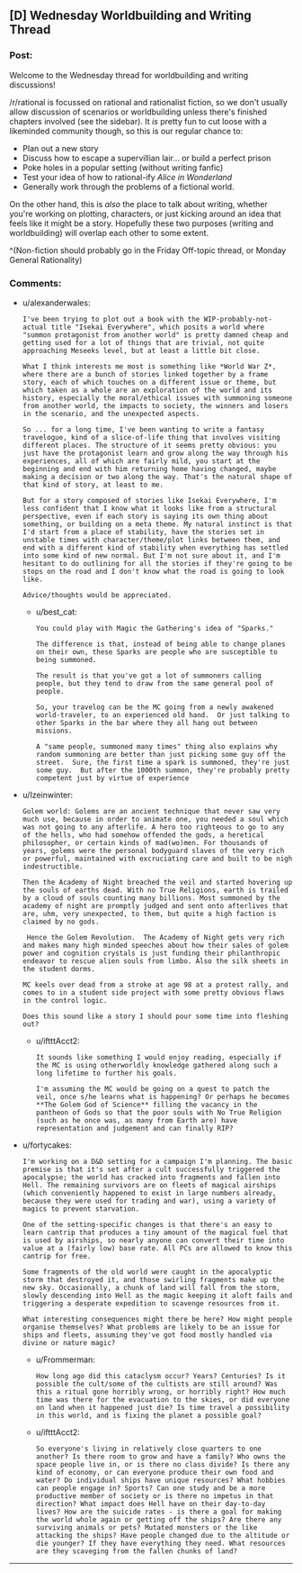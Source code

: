 ## [D] Wednesday Worldbuilding and Writing Thread

### Post:

Welcome to the Wednesday thread for worldbuilding and writing discussions!

/r/rational is focussed on rational and rationalist fiction, so we don't usually allow discussion of scenarios or worldbuilding unless there's finished chapters involved (see the sidebar).  It *is* pretty fun to cut loose with a likeminded community though, so this is our regular chance to:

* Plan out a new story
* Discuss how to escape a supervillian lair... or build a perfect prison
* Poke holes in a popular setting (without writing fanfic)
* Test your idea of how to rational-ify *Alice in Wonderland*
* Generally work through the problems of a fictional world.

On the other hand, this is *also* the place to talk about writing, whether you're working on plotting, characters, or just kicking around an idea that feels like it might be a story. Hopefully these two purposes (writing and worldbuilding) will overlap each other to some extent.

^(Non-fiction should probably go in the Friday Off-topic thread, or Monday General Rationality)

### Comments:

- u/alexanderwales:
  ```
  I've been trying to plot out a book with the WIP-probably-not-actual title "Isekai Everywhere", which posits a world where "summon protagonist from another world" is pretty damned cheap and getting used for a lot of things that are trivial, not quite approaching Meseeks level, but at least a little bit close.

  What I think interests me most is something like *World War Z*, where there are a bunch of stories linked together by a frame story, each of which touches on a different issue or theme, but which taken as a whole are an exploration of the world and its history, especially the moral/ethical issues with summoning someone from another world, the impacts to society, the winners and losers in the scenario, and the unexpected aspects.

  So ... for a long time, I've been wanting to write a fantasy travelogue, kind of a slice-of-life thing that involves visiting different places. The structure of it seems pretty obvious: you just have the protagonist learn and grow along the way through his experiences, all of which are fairly mild, you start at the beginning and end with him returning home having changed, maybe making a decision or two along the way. That's the natural shape of that kind of story, at least to me.

  But for a story composed of stories like Isekai Everywhere, I'm less confident that I know what it looks like from a structural perspective, even if each story is saying its own thing about something, or building on a meta theme. My natural instinct is that I'd start from a place of stability, have the stories set in unstable times with character/theme/plot links between them, and end with a different kind of stability when everything has settled into some kind of new normal. But I'm not sure about it, and I'm hesitant to do outlining for all the stories if they're going to be stops on the road and I don't know what the road is going to look like.

  Advice/thoughts would be appreciated.
  ```

  - u/best_cat:
    ```
    You could play with Magic the Gathering's idea of "Sparks."

    The difference is that, instead of being able to change planes on their own, these Sparks are people who are susceptible to being summoned.

    The result is that you've got a lot of summoners calling people, but they tend to draw from the same general pool of people. 

    So, your travelog can be the MC going from a newly awakened world-traveler, to an experienced old hand.  Or just talking to other Sparks in the bar where they all hang out between missions.

    A "same people, summoned many times" thing also explains why random summoning are better than just picking some guy off the street.  Sure, the first time a spark is summoned, they're just some guy.  But after the 1000th summon, they're probably pretty competent just by virtue of experience
    ```

- u/Izeinwinter:
  ```
  Golem world: Golems are an ancient technique that never saw very much use, because in order to animate one, you needed a soul which was not going to any afterlife. A hero too righteous to go to any of the hells, who had somehow offended the gods, a heretical philosopher, or certain kinds of mad(wo)men. For thousands of years, golems were the personal bodyguard slaves of the very rich or powerful, maintained with excruciating care and built to be nigh indestructible. 

  Then the Academy of Night breached the veil and started hovering up the souls of earths dead. With no True Religions, earth is trailed by a cloud of souls counting many billions. Most summoned by the academy of night are promptly judged and sent onto afterlives that are, uhm, very unexpected, to them, but quite a high faction is claimed by no gods.

   Hence the Golem Revolution.  The Academy of Night gets very rich and makes many high minded speeches about how their sales of golem power and cognition crystals is just funding their philanthropic endeavor to rescue alien souls from limbo. Also the silk sheets in the student dorms.

  MC keels over dead from a stroke at age 98 at a protest rally, and comes to in a student side project with some pretty obvious flaws in the control logic. 

  Does this sound like a story I should pour some time into fleshing out?
  ```

  - u/iftttAcct2:
    ```
    It sounds like something I would enjoy reading, especially if the MC is using otherworldly knowledge gathered along such a long lifetime to further his goals.

    I'm assuming the MC would be going on a quest to patch the veil, once s/he learns what is happening? Or perhaps he becomes **The Golem God of Science** filling the vacancy in the pantheon of Gods so that the poor souls with No True Religion (such as he once was, as many from Earth are) have representation and judgement and can finally RIP?
    ```

- u/fortycakes:
  ```
  I'm working on a D&D setting for a campaign I'm planning. The basic premise is that it's set after a cult successfully triggered the apocalypse; the world has cracked into fragments and fallen into Hell. The remaining survivors are on fleets of magical airships (which conveniently happened to exist in large numbers already, because they were used for trading and war), using a variety of magics to prevent starvation.

  One of the setting-specific changes is that there's an easy to learn cantrip that produces a tiny amount of the magical fuel that is used by airships, so nearly anyone can convert their time into value at a (fairly low) base rate. All PCs are allowed to know this cantrip for free.

  Some fragments of the old world were caught in the apocalyptic storm that destroyed it, and those swirling fragments make up the new sky. Occasionally, a chunk of land will fall from the storm, slowly descending into Hell as the magic keeping it aloft fails and triggering a desperate expedition to scavenge resources from it.

  What interesting consequences might there be here? How might people organise themselves? What problems are likely to be an issue for ships and fleets, assuming they've got food mostly handled via divine or nature magic?
  ```

  - u/Frommerman:
    ```
    How long ago did this cataclysm occur? Years? Centuries? Is it possible the cult/some of the cultists are still around? Was this a ritual gone horribly wrong, or horribly right? How much time was there for the evacuation to the skies, or did everyone on land when it happened just die? Is time travel a possibility in this world, and is fixing the planet a possible goal?
    ```

  - u/iftttAcct2:
    ```
    So everyone's living in relatively close quarters to one another? Is there room to grow and have a family? Who owns the space people live in, or is there no class divide? Is there any kind of economy, or can everyone produce their own food and water? Do individual ships have unique resources? What hobbies can people engage in? Sports? Can one study and be a more productive member of society or is there no impetus in that direction? What impact does Hell have on their day-to-day lives? How are the suicide rates - is there a goal for making the world whole again or getting off the ships? Are there any surviving animals or pets? Mutated monsters or the like attacking the ships? Have people changed due to the altitude or die younger? If they have everything they need. What resources are they scaveging from the fallen chunks of land?
    ```

---

